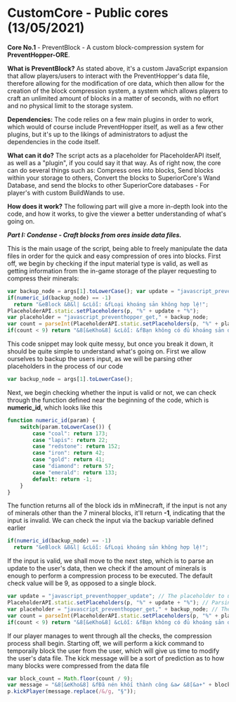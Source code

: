 # CustomCore - Public cores (13/05/2021)

**Core No.1** - PreventBlock - A custom block-compression system for **PreventHopper-ORE**.

**What is PreventBlock?** As stated above, it's a custom JavaScript expansion that
allow players/users to interact with the PreventHopper's data file, therefore allowing
for the modification of ore data, which then allow for the creation of the block
compression system, a system which allows players to craft an unlimited amount of blocks
in a matter of seconds, with no effort and no physical limit to the storage system.

**Dependencies:** The code relies on a few main plugins in order to work, which would of
course include PreventHopper itself, as well as a few other plugins, but it's up to the
likings of administrators to adjust the dependencies in the code itself.

**What can it do?** The script acts as a placeholder for PlaceholderAPI itself, as well as
a "plugin", if you could say it that way. As of right now, the core can do several things
such as: Compress ores into blocks, Send blocks within your storage to others, Convert
the blocks to SuperiorCore's Wand Database, and send the blocks to other SuperiorCore
databases - For player's with custom BuildWands to use.

**How does it work?** The following part will give a more in-depth look into the code, and
how it works, to give the viewer a better understanding of what's going on.

***Part I: Condense - Craft blocks from ores inside data files.***

This is the main usage of the script, being able to freely manipulate the data files in order
for the quick and easy compression of ores into blocks. First off, we begin by checking if
the input material type is valid, as well as getting information from the in-game storage
of the player requesting to compress their minerals:
```javascript
var backup_node = args[1].toLowerCase(); var update = "javascript_preventhopper_update";
if(numeric_id(backup_node) == -1)
  return "&eBlock &8&l| &cLỗi: &fLoại khoáng sản không hợp lệ!";
PlaceholderAPI.static.setPlaceholders(p, "%" + update + "%");
var placeholder = "javascript_preventhopper_get," + backup_node;
var count = parseInt(PlaceholderAPI.static.setPlaceholders(p, "%" + placeholder + "%"));
if(count < 9) return "&8[&eKho&8] &cLỗi: &fBạn không có đủ khoáng sản để thực hiện nén khối!";
```

This code snippet may look quite messy, but once you break it down, it should be quite simple to
understand what's going on. First we allow ourselves to backup the users input, as we will be
parsing other placeholders in the process of our code
```javascript
var backup_node = args[1].toLowerCase();
```
Next, we begin checking whether the input is valid or not, we can check through the function
defined near the beginning of the code, which is **numeric_id**, which looks like this
```javascript
function numeric_id(param) {
	switch(param.toLowerCase()) {
		case "coal": return 173;
		case "lapis": return 22;
		case "redstone": return 152;
		case "iron": return 42;
		case "gold": return 41;
		case "diamond": return 57;
		case "emerald": return 133;
		default: return -1;
	}
}
```
The function returns all of the block ids in mMinecraft, if the input is not any of minerals
other than the 7 mineral blocks, it'll return **-1**, indicating that the input is invalid.
We can check the input via the backup variable defined earlier
```javascript
if(numeric_id(backup_node) == -1)
  return "&eBlock &8&l| &cLỗi: &fLoại khoáng sản không hợp lệ!";
```
If the input is valid, we shall move to the next step, which is to parse an update to the
user's data, then we check if the amount of minerals is enough to perform a compression
process to be executed. The default check value will be 9, as opposed to a single block.
```javascript
var update = "javascript_preventhopper_update"; // The placeholder to update the player's data (1)
PlaceholderAPI.static.setPlaceholders(p, "%" + update + "%"); // Parsing the placeholder (1)
var placeholder = "javascript_preventhopper_get," + backup_node; // The placeholder to get the mineral count (1)
var count = parseInt(PlaceholderAPI.static.setPlaceholders(p, "%" + placeholder + "%")); // Parsing the placeholder (2)
if(count < 9) return "&8[&eKho&8] &cLỗi: &fBạn không có đủ khoáng sản để thực hiện nén khối!"; // Checking...
```
If our player manages to went through all the checks, the compression process shall begin. Starting
off, we will perform a kick command to temporaily block the user from the user, which will give
us time to modify the user's data file. The kick message will be a sort of prediction as to how
many blocks were compressed from the data file
```javascript
var block_count = Math.floor(count / 9);
var message = "&8[&eKho&8] &fĐã nén khối thành công &a✔ &8[&a+" + block_count.toString() + " khối&8]";
p.kickPlayer(message.replace(/&/g, "§"));
```
